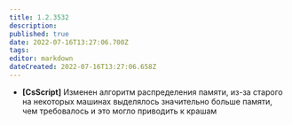 ```yaml
---
title: 1.2.3532
description: 
published: true
date: 2022-07-16T13:27:06.700Z
tags: 
editor: markdown
dateCreated: 2022-07-16T13:27:06.658Z
---		
```

		
- **[CsScript]** Изменен алгоритм распределения памяти, из-за старого на некоторых машинах выделялось значительно больше памяти, чем требовалось и это могло приводить к крашам
